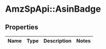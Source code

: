 # AmzSpApi::AsinBadge

## Properties
Name | Type | Description | Notes
------------ | ------------- | ------------- | -------------


